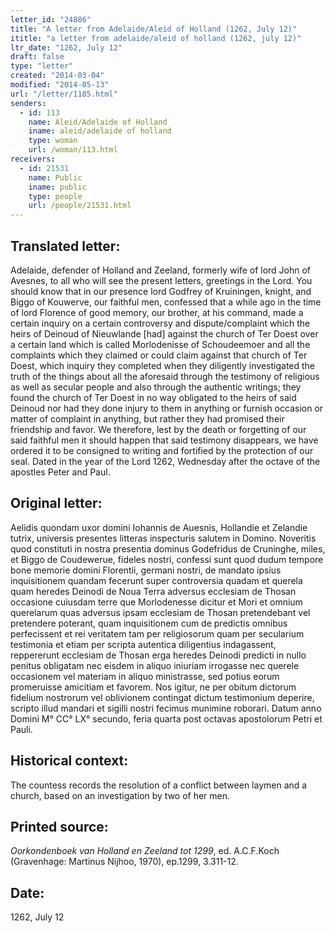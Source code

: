 ```yaml
---
letter_id: "24886"
title: "A letter from Adelaide/Aleid of Holland (1262, July 12)"
ititle: "a letter from adelaide/aleid of holland (1262, july 12)"
ltr_date: "1262, July 12"
draft: false
type: "letter"
created: "2014-03-04"
modified: "2014-05-13"
url: "/letter/1185.html"
senders:
  - id: 113
    name: Aleid/Adelaide of Holland
    iname: aleid/adelaide of holland
    type: woman
    url: /woman/113.html
receivers:
  - id: 21531
    name: Public
    iname: public
    type: people
    url: /people/21531.html
---
```

<h2> Translated letter:</h2>Adelaide, defender of Holland and Zeeland, formerly wife of lord John of Avesnes, to all who will see the present letters, greetings in the Lord.
You should know that in our presence lord Godfrey of Kruiningen, knight, and Biggo of Kouwerve, our faithful men, confessed that a while ago in the time of lord Florence of good memory, our brother, at his command, made a certain inquiry on a certain controversy and dispute/complaint which the heirs of Deinoud of Nieuwlande [had] against the church of Ter Doest over a certain land which is called Morlodenisse of Schoudeemoer and all the complaints which they claimed or could claim against that church of Ter Doest, which inquiry they completed when they diligently investigated the truth of the things about all the aforesaid through the testimony of religious as well as secular people and also through the authentic writings; they found the church of Ter Doest in no way obligated to the heirs of said Deinoud nor had they done injury to them in anything or furnish occasion or matter of complaint in anything, but rather they had promised their friendship and favor.
We therefore, lest by the death or forgetting of our said faithful men it should happen that said testimony disappears, we have ordered it to be consigned to writing and fortified by the protection of our seal.
Dated in the year of the Lord 1262, Wednesday after the octave of the apostles Peter and Paul.
<h2 class="mt-4"> Original letter:</h2>Aelidis quondam uxor domini Iohannis de Auesnis, Hollandie et Zelandie tutrix, universis presentes litteras inspecturis salutem in Domino.
Noveritis quod constituti in nostra presentia dominus Godefridus de Cruninghe, miles, et Biggo de Coudewerue, fideles nostri, confessi sunt quod dudum tempore bone memorie domini Florentii, germani nostri, de mandato ipsius inquisitionem quandam fecerunt super controversia quadam et querela quam heredes Deinodi de Noua Terra adversus ecclesiam de Thosan occasione cuiusdam terre que Morlodenesse dicitur et Mori et omnium querelarum quas adversus ipsam ecclesiam de Thosan pretendebant vel pretendere poterant, quam inquisitionem cum de predictis omnibus perfecissent et rei veritatem tam per religiosorum quam per secularium testimonia et etiam per scripta autentica diligentius indagassent, reppererunt ecclesiam de Thosan erga heredes Deinodi predicti in nullo penitus obligatam nec eisdem in aliquo iniuriam irrogasse nec querele occasionem vel materiam in aliquo ministrasse, sed potius eorum promeruisse amicitiam et favorem.
Nos igitur, ne per obitum dictorum fidelium nostrorum vel oblivionem contingat dictum testimonium deperire, scripto illud mandari et sigilli nostri fecimus munimine roborari.
Datum anno Domini M° CC° LX° secundo, feria quarta post  octavas apostolorum Petri et Pauli.
<h2 class="mt-4"> Historical context:</h2>The countess records the resolution of a conflict between laymen and a church, based on an investigation by two of her men.
<h2 class="mt-4"> Printed source:</h2><p><em>Oorkondenboek van Holland en Zeeland tot 1299</em>, ed. A.C.F.Koch (Gravenhage: Martinus Nijhoo, 1970), ep.1299, 3.311-12.</p><h2 class="mt-4"> Date:</h2>1262, July 12